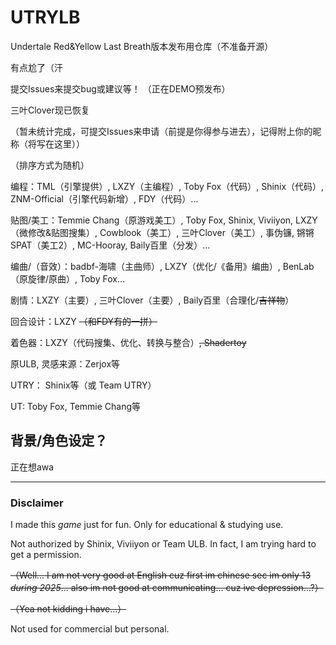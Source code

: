 # UTRYLB
Undertale Red&amp;Yellow Last Breath版本发布用仓库（不准备开源）

有点尬了（汗

提交Issues来提交bug或建议等！
（正在DEMO预发布）

三叶Clover现已恢复

（暂未统计完成，可提交Issues来申请（前提是你得参与进去），记得附上你的昵称（将写在这里））

（排序方式为随机）

编程：TML（引擎提供）, LXZY（主编程）, Toby Fox（代码）, Shinix（代码）, ZNM-Official（引擎代码新增）, FDY（代码）...

贴图/美工：Temmie Chang（原游戏美工）, Toby Fox, Shinix, Viviiyon, LXZY（微修改&贴图搜集）, Cowblook（美工）,  三叶Clover（美工）, 事伪镰, 锵锵SPAT（美工2）, MC-Hooray, Baily百里（分发）...

编曲/（音效）：badbf-海啸（主曲师）, LXZY（优化/《备用》编曲）, BenLab（原旋律/原曲）, Toby Fox...

剧情：LXZY（主要）, 三叶Clover（主要）, Baily百里（合理化/~~吉祥物~~）

回合设计：LXZY ~~（和FDY有的一拼）~~

着色器：LXZY（代码搜集、优化、转换与整合）~~, Shadertoy~~

原ULB, 灵感来源：Zerjox等

UTRY： Shinix等（或 Team UTRY）

UT: Toby Fox, Temmie Chang等

## 背景/角色设定？

正在想awa

---

### Disclaimer
I made this *game* just for fun. Only for educational & studying use.

Not authorized by Shinix, Viviiyon or Team ULB. In fact, I am trying hard to get a permission.

~~（Well... I am not very good at English cuz first im chinese sec im only 13 *during 2025*... also im not good at communicating... cuz ive depression...?）~~

~~（Yea not kidding i have...）~~

Not used for commercial but personal.
